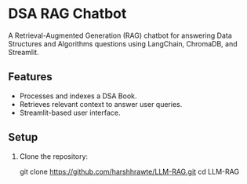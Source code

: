 # DSA RAG Chatbot

A Retrieval-Augmented Generation (RAG) chatbot for answering Data Structures and Algorithms questions using LangChain, ChromaDB, and Streamlit.

## Features

- Processes and indexes a DSA Book.
- Retrieves relevant context to answer user queries.
- Streamlit-based user interface.

## Setup

1. Clone the repository:
   
   git clone https://github.com/harshhrawte/LLM-RAG.git
   cd LLM-RAG

